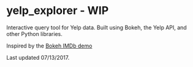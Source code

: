 # yelp_explorer - WIP

Interactive query tool for Yelp data. Built using Bokeh, the Yelp API, and other Python libraries. 

Inspired by the [Bokeh IMDb demo](https://demo.bokehplots.com/apps/movies)

Last updated 07/13/2017.
